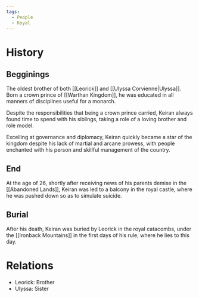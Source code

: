 ```yaml
---
tags:
  - People
  - Royal
---
```

# History
## Begginings
The oldest brother of both [[Leorick]] and [[Ulyssa Corvienne|Ulyssa]]. Born a crown prince of [[Warthan Kingdom]], he was educated in all manners of disciplines useful for a monarch.

Despite the responsibilities that being a crown prince carried, Keiran always found time to spend with his siblings, taking a role of a loving brother and role model.

Excelling at governance and diplomacy, Keiran quickly became a star of the kingdom despite his lack of martial and arcane prowess, with people enchanted with his person and skillful management of the country.

## End
At the age of 26, shortly after receiving news of his parents demise in the [[Abandoned Lands]], Keiran was led to a balcony in the royal castle, where he was pushed down so as to simulate suicide.

## Burial
After his death, Keiran was buried by Leorick in the royal catacombs, under the [[Ironback Mountains]] in the first days of his rule, where he lies to this day.

# Relations
- Leorick: Brother
- Ulyssa: Sister